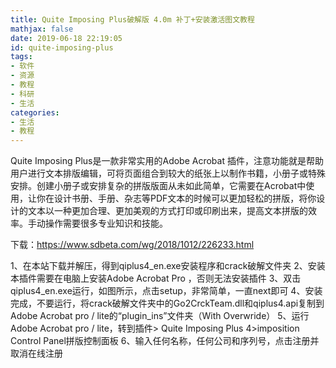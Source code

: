 ```yaml
---
title: Quite Imposing Plus破解版 4.0m 补丁+安装激活图文教程
mathjax: false
date: 2019-06-18 22:19:05
id: quite-imposing-plus
tags:
- 软件
- 资源
- 教程
- 科研
- 生活
categories:
- 生活
- 教程
---
```


Quite Imposing Plus是一款非常实用的Adobe Acrobat 插件，注意功能就是帮助用户进行文本排版编辑，可将页面组合到较大的纸张上以制作书籍，小册子或特殊安排。创建小册子或安排复杂的拼版版面从未如此简单，它需要在Acrobat中使用，让你在设计书册、手册、杂志等PDF文本的时候可以更加轻松的拼版，将你设计的文本以一种更加合理、更加美观的方式打印或印刷出来，提高文本拼版的效率。手动操作需要很多专业知识和技能。

<!---more--->

下载：https://www.sdbeta.com/wg/2018/1012/226233.html

1、在本站下载并解压，得到qiplus4_en.exe安装程序和crack破解文件夹
2、安装本插件需要在电脑上安装Adobe Acrobat Pro ，否则无法安装插件
3、双击qiplus4_en.exe运行，如图所示，点击setup，非常简单，一直next即可
4、安装完成，不要运行，将crack破解文件夹中的Go2CrckTeam.dll和qiplus4.api复制到Adobe Acrobat pro / lite的“plugin_ins”文件夹（With Overwride）
5、运行Adobe Acrobat pro / lite，转到插件> Quite Imposing Plus 4>imposition Control Panel拼版控制面板
6、输入任何名称，任何公司和序列号，点击注册并取消在线注册